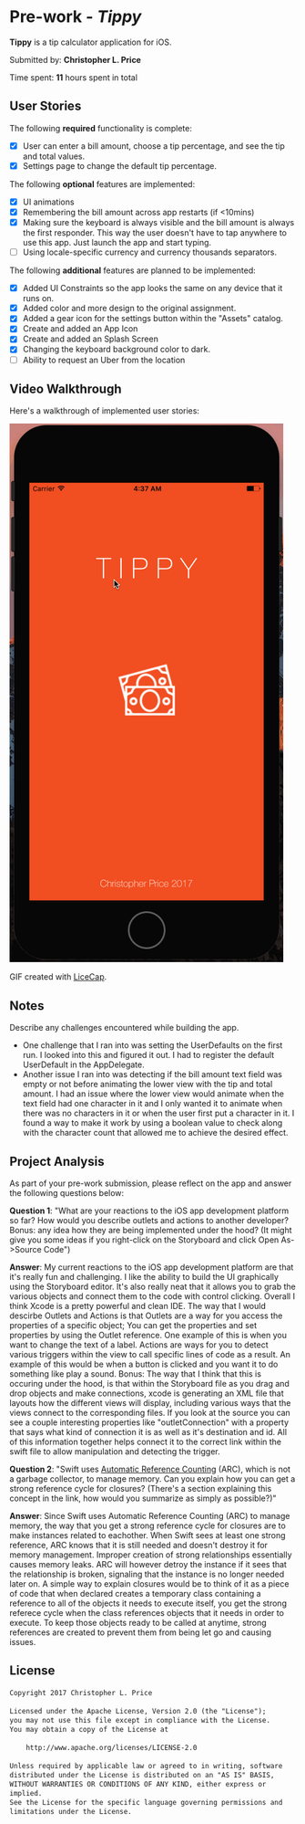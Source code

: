 # Pre-work - *Tippy*

**Tippy** is a tip calculator application for iOS.

Submitted by: **Christopher L. Price**

Time spent: **11** hours spent in total

## User Stories

The following **required** functionality is complete:

* [x] User can enter a bill amount, choose a tip percentage, and see the tip and total values.
* [x] Settings page to change the default tip percentage.

The following **optional** features are implemented:
* [x] UI animations
* [x] Remembering the bill amount across app restarts (if <10mins)
* [x] Making sure the keyboard is always visible and the bill amount is always the first responder. This way the user doesn't have to tap anywhere to use this app. Just launch the app and start typing.
* [ ] Using locale-specific currency and currency thousands separators.

The following **additional** features are planned to be implemented:
* [x] Added UI Constraints so the app looks the same on any device that it runs on.
* [x] Added color and more design to the original assignment.
* [x] Added a gear icon for the settings button within the "Assets" catalog.
* [x] Create and added an App Icon
* [x] Create and added an Splash Screen
* [x] Changing the keyboard background color to dark.
* [ ] Ability to request an Uber from the location

## Video Walkthrough 

Here's a walkthrough of implemented user stories:

<img src='https://github.com/chrispmonkey/Tippy/blob/master/Tippy%20Tip%20Calculator.gif' title='Video Walkthrough' width='' alt='Video Walkthrough' />

GIF created with [LiceCap](http://www.cockos.com/licecap/).

## Notes

Describe any challenges encountered while building the app.
* One challenge that I ran into was setting the UserDefaults on the first run. I looked into this and figured it out. I had to register the default UserDefault in the AppDelegate.
* Another issue I ran into was detecting if the bill amount text field was empty or not before animating the lower view with the tip and total amount. I had an issue where the lower view would animate when the text field had one character in it and I only wanted it to animate when there was no characters in it or when the user first put a character in it. I found a way to make it work by using a boolean value to check along with the character count that allowed me to achieve the desired effect.

## Project Analysis

As part of your pre-work submission, please reflect on the app and answer the following questions below:

**Question 1**: "What are your reactions to the iOS app development platform so far? How would you describe outlets and actions to another developer? Bonus: any idea how they are being implemented under the hood? (It might give you some ideas if you right-click on the Storyboard and click Open As->Source Code")

**Answer**: My current reactions to the iOS app development platform are that it's really fun and challenging. I like the ability to build the UI graphically using the Storyboard editor. It's also really neat that it allows you to grab the various objects and connect them to the code with control clicking. Overall I think Xcode is a pretty powerful and clean IDE.
The way that I would descirbe Outlets and Actions is that Outlets are a way for you access the properties of a specific object; You can get the properties and set properties by using the Outlet reference. One example of this is when you want to change the text of a label. Actions are ways for you to detect various triggers within the view to call specific lines of code as a result. An example of this would be when a button is clicked and you want it to do something like play a sound.
Bonus: The way that I think that this is occuring under the hood, is that within the Storyboard file as you drag and drop objects and make connections, xcode is generating an XML file that layouts how the different views will display, including various ways that the views connect to the corresponding files. If you look at the source you can see a couple interesting properties like "outletConnection" with a property that says what kind of connection it is as well as it's destination and id. All of this information together helps connect it to the correct link within the swift file to allow manipulation and detecting the trigger.


**Question 2**: "Swift uses [Automatic Reference Counting](https://developer.apple.com/library/content/documentation/Swift/Conceptual/Swift_Programming_Language/AutomaticReferenceCounting.html#//apple_ref/doc/uid/TP40014097-CH20-ID49) (ARC), which is not a garbage collector, to manage memory. Can you explain how you can get a strong reference cycle for closures? (There's a section explaining this concept in the link, how would you summarize as simply as possible?)"

**Answer**: Since Swift uses Automatic Reference Counting (ARC) to manage memory, the way that you get a strong reference cycle for closures are to make instances related to eachother. When Swift sees at least one strong reference, ARC knows that it is still needed and doesn't destroy it for memory management. Improper creation of strong relationships essentially causes memory leaks. ARC will however detroy the instance if it sees that the relationship is broken, signaling that the instance is no longer needed later on. A simple way to explain closures would be to think of it as a piece of code that when declared creates a temporary class containing a reference to all of the objects it needs to execute itself, you get the strong referece cycle when the class references objects that it needs in order to execute. To keep those objects ready to be called at anytime, strong references are created to prevent them from being let go and causing issues.

## License

    Copyright 2017 Christopher L. Price

    Licensed under the Apache License, Version 2.0 (the "License");
    you may not use this file except in compliance with the License.
    You may obtain a copy of the License at

        http://www.apache.org/licenses/LICENSE-2.0

    Unless required by applicable law or agreed to in writing, software
    distributed under the License is distributed on an "AS IS" BASIS,
    WITHOUT WARRANTIES OR CONDITIONS OF ANY KIND, either express or implied.
    See the License for the specific language governing permissions and
    limitations under the License.
